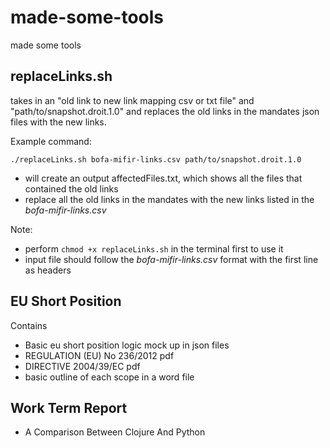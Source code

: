 # made-some-tools
made some tools 

## replaceLinks.sh

takes in an "old link to new link mapping csv or txt file" and "path/to/snapshot.droit.1.0" and replaces the old links in the mandates json files with the new links. 

Example command:

`./replaceLinks.sh bofa-mifir-links.csv path/to/snapshot.droit.1.0`

* will create an output affectedFiles.txt, which shows all the files that contained the old links
* replace all the old links in the mandates with the new links listed in the *bofa-mifir-links.csv*

Note: 
* perform `chmod +x replaceLinks.sh` in the terminal first to use it
* input file should follow the *bofa-mifir-links.csv* format with the first line as headers

## EU Short Position

Contains

* Basic eu short position logic mock up in json files
* REGULATION (EU) No 236/2012 pdf
* DIRECTIVE 2004/39/EC pdf
* basic outline of each scope in a word file

## Work Term Report

* A Comparison Between Clojure And Python
